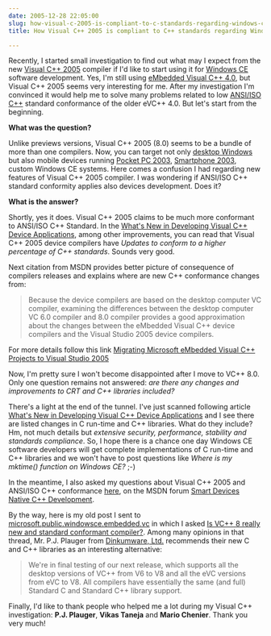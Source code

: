 ```yaml
---
date: 2005-12-28 22:05:00
slug: how-visual-c-2005-is-compliant-to-c-standards-regarding-windows-ce
title: How Visual C++ 2005 is compliant to C++ standards regarding Windows CE?

---
```


Recently, I started small investigation to find out what may I expect from the new [Visual C++ 2005](http://msdn.microsoft.com/visualc/) compiler if I'd like to start using it for [Windows CE](http://msdn.microsoft.com/embedded/windowsce/default.aspx) software development. Yes, I'm still using [eMbedded Visual C++ 4.0](http://msdn.microsoft.com/mobility/othertech/eVisualc/default.aspx), but Visual C++ 2005 seems very interesting for me. After my investigation I'm convinced it would help me to solve many problems related to low [ANSI/ISO C++](http://www.open-std.org/jtc1/sc22/wg21/) standard conformance of the older eVC++ 4.0. But let's start from the beginning.

**What was the question?**

Unlike previews versions, Visual C++ 2005 (8.0) seems to be a bundle of more than one compilers. Now, you can target not only [desktop Windows](http://msdn2.microsoft.com/en-us/library/ms235435.aspx) but also mobile devices running [Pocket PC 2003](http://www.microsoft.com/windowsmobile/pocketpc/default.mspx), [Smartphone 2003](http://www.microsoft.com/windowsmobile/smartphone/default.mspx), custom Windows CE systems.
Here comes a confusion I had  regarding new features of Visual C++ 2005 compiler. I was wondering if ANSI/ISO C++ standard conformity applies also devices development. Does it?

**What is the answer?**

Shortly, yes  it does. Visual C++ 2005 claims to be much more conformant to ANSI/ISO C++ Standard. In the [What's New in Developing Visual C++ Device Applications](http://msdn2.microsoft.com/en-us/library/dxdd87tf.aspx), among other improvements, you can read that Visual C++ 2005 device compilers have _Updates to conform to a higher percentage of C++ standards_. Sounds very good.

Next citation from MSDN provides better picture of consequence of compilers releases and explains where are new C++ conformance changes from:


> Because the device compilers are based on the desktop computer VC compiler, 
> examining the differences between the desktop computer VC 6.0 compiler and 
> 8.0 compiler provides a good approximation about the changes between the 
> eMbedded Visual C++ device compilers and the Visual Studio 2005 device compilers.

For more details follow this link [Migrating Microsoft eMbedded Visual C++ Projects to Visual Studio 2005](http://msdn.microsoft.com/library/en-us/dnppcgen/html/migrating_evc_vs2005.asp)

Now, I'm pretty sure I won't become disappointed after I move to VC++ 8.0. Only one question remains not answered: _are there any changes and improvements to CRT and C++ libraries included?_

There's a light at the end of the tunnel. I've just scanned following article [What's New in Developing Visual C++ Device Applications](http://msdn2.microsoft.com/en-us/library/dxdd87tf.aspx) and I see there are listed changes in C run-time and C++ libraries. What do they include? Hm, not much details but _extensive security, performance, stability and standards compliance_. So, I hope there is a chance one day Windows CE software developers will get complete implementations of C run-time and C++ libraries and we won't have to post questions like _Where is my mktime()  function on Windows CE?_  ;-)

In the meantime, I also asked my questions about Visual C++ 2005 and ANSI/ISO C++ conformance [here](http://forums.microsoft.com/msdn/showpost.aspx?postid=181181), on the MSDN forum [Smart Devices Native C++ Development](http://forums.microsoft.com/MSDN/ShowForum.aspx?ForumID=35).

By the way, here is my old post I sent to [microsoft.public.windowsce.embedded.vc](http://groups.google.pl/group/microsoft.public.windowsce.embedded.vc) in which I asked [Is VC++ 8 really new and standard conformant compiler?](http://groups.google.pl/group/microsoft.public.windowsce.embedded.vc/browse_frm/thread/228f7298b4a63af6/f64ed7bc0aa4df14). Among many opinions in that thread, Mr. P.J. Plauger from [Dinkumware, Ltd.](http://www.dinkumware.com) recommends their new C and C++ libraries as an interesting alternative:

> We're in final testing of our next release, which supports all the desktop versions 
> of VC++ from V6 to V8 and all the eVC versions from eVC to V8. All compilers have 
> essentially the same (and full) Standard C and Standard C++ library support.

Finally, I'd like to thank people who helped me a lot during my Visual C++ 
investigation: **P.J. Plauger**, **Vikas Taneja** and  **Mario Chenier**. Thank you very much!
